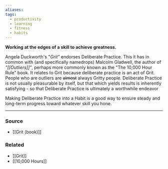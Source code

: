 ```yaml
---
aliases: 
tags:
  - productivity
  - learning
  - fitness
  - habits
---
```

**Working at the edges of a skill to achieve greatness.**

Angela Duckworth's "*Grit"* endorses Deliberate Practice. This it has in common with (and specifically namedrops) Malcolm Gladwell, the author of *"[[Outliers]]"*, perhaps more commonly known as the "The 10,000 Hour Rule" book. It relates to Grit because deliberate practice is an act of Grit. People who are outliers are ~~almost~~ always Gritty people. Deliberate Practice is not usually pleasurable by itself, but that which yields results is inherently satisfying - so that Deliberate Practice is ultimately a worthwhile endeavor

Making Deliberate Practice into a Habit is a good way to ensure steady and long-term progress toward whatever skill you hone.

---

### Source
- [[Grit (book)]]

### Related
- [[Grit]]
- [[10,000 Hours]]